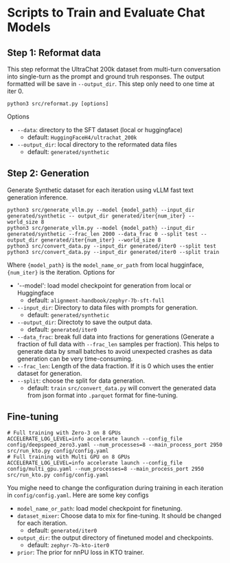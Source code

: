 # Scripts to Train and Evaluate Chat Models
## Step 1: Reformat data
This step reformat the UltraChat 200k dataset from multi-turn conversation into single-turn as the prompt and ground truh responses. The output formatted will be save in `--output_dir`. This step only need to one time at iter 0.
```shell
python3 src/reformat.py [options]
```
Options
- `--data`: directory to the SFT dataset (local or huggingface)
    - default: `HuggingFaceH4/ultrachat_200k`
- `--output_dir`: local directory to the reformated data files 
    - default: `generated/synthetic`
## Step 2: Generation
Generate Synthetic dataset for each iteration using vLLM fast text generation inference.
```shell
python3 src/generate_vllm.py --model {model_path} --input_dir generated/synthetic -- output_dir generated/iter{num_iter} --world_size 8 
python3 src/generate_vllm.py --model {model_path} --input_dir generated/synthetic --frac_len 2000 --data_frac 0 --split test --output_dir generated/iter{num_iter} --world_size 8 
python3 src/convert_data.py --input_dir generated/iter0 --split test
python3 src/convert_data.py --input_dir generated/iter0 --split train
```
Where `{model_path}` is the `model_name_or_path` from local hugginface, `{num_iter}` is the iteration. 
Options for 
- '--model': load model checkpoint for generation from local or Huggingface
    - default: `alignment-handbook/zephyr-7b-sft-full`
- `--input_dir`: Directory to data files with prompts for generation.
    - default: `generated/synthetic`
- `--output_dir`: Directoty to save the output data.
    - default: `generated/iter0`
- `--data_frac`: break full data into fractions for generations (Generate a fraction of full data with `--frac_len` samples per fraction). This helps to generate data by small batches to avoid unexpected crashes as data generation can be very time-consuming.
- `--frac_len`: Length of the data fraction. If it is 0 which uses the entier dataset for generation.
- `--split`: choose the split for data generation.
    - default: `train`
`src/convert_data.py` will convert the generated data from json format into `.parquet` format for fine-tuning.
## Fine-tuning
```shell
# Full training with Zero-3 on 8 GPUs
ACCELERATE_LOG_LEVEL=info accelerate launch --config_file config/deepspeed_zero3.yaml --num_processes=8 --main_process_port 2950 src/run_kto.py config/config.yaml
# Full training with Multi GPU on 8 GPUs
ACCELERATE_LOG_LEVEL=info accelerate launch --config_file config/multi_gpu.yaml --num_processes=8 --main_process_port 2950 src/run_kto.py config/config.yaml
```
You mighe need to change the configuration during training in each iteration in `config/config.yaml`. Here are some key configs
- `model_name_or_path`: load model checkpoint for finetuning.
- `dataset_mixer`: Choose data to mix for fine-tuning. It should be changed for each iteration.
    - default: `generated/iter0`
- `output_dir`: the output directory of finetuned model and checkpoints.
    - default: `zephyr-7b-kto-iter0`
- `prior`: The prior for nnPU loss in KTO trainer.
